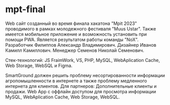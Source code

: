# mpt-final
Web сайт созданный во время финала хакатона "Mpit 2023" проводимого в рамках молодежного фестиваля "Muus Ustar".
Также имеется мобильное приложение и возможность установить при помощи PWA.
Является результатом работы команды "NoX".
Разработчик Филиппов Александр Владимирович.
Дизайнер Иванов Камилл Камиллович.
Менеджер Семенов Николай Семенович.

Стек-технологий:
JS FraimWork, VS, PHP, MySQL, WebAplication Cache, Web Storage, WebSQL и Figma.

SmartGround должен решить проблему несортированности информации агропомышленности  в интернете а также проблему медленного интернета для клиентов.
Для партнеров: Дополнительные клиенты и продажи. Web App с оффлайн доступом для просмотра информации MySQL, WebAplication Cache, Web Storage, WebSQL.
